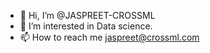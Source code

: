 - 👋 Hi, I’m @JASPREET-CROSSML
- 👀 I’m interested in Data science.
- 📫 How to reach me jaspreet@crossml.com
